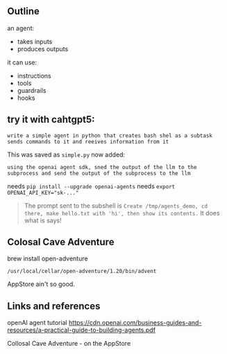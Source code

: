 ## Outline
an agent:
- takes inputs
- produces outputs

it can use:
- instructions
- tools
- guardrails
- hooks

## try it with cahtgpt5:
```
write a simple agent in python that creates bash shel as a subtask sends commands to it and reeives information from it
```
This was saved as ``simple.py``
now added:
```
using the openai agent sdk, sned the output of the llm to the subprocess and send the output of the subprocess to the llm
```
needs ``pip install --upgrade openai-agents``
needs ``export OPENAI_API_KEY="sk-..."``

> The prompt sent to the subshell is ``Create /tmp/agents_demo, cd there, make hello.txt with 'hi', then show its contents.``
> It does what is says!

## Colosal Cave Adventure
brew install open-adventure

``/usr/local/cellar/open-adventure/1.20/bin/advent``

AppStore ain't so good.

## Links and references
openAI agent tutorial
https://cdn.openai.com/business-guides-and-resources/a-practical-guide-to-building-agents.pdf

Collosal Cave Adventure - on the AppStore

